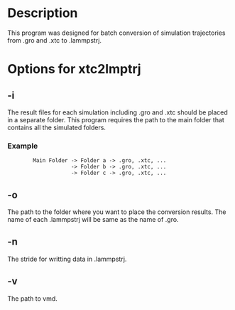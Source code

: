 # Description
This program was designed for batch conversion of simulation trajectories from .gro and .xtc to .lammpstrj.
# Options for xtc2lmptrj
## -i 
The result files for each simulation including .gro and .xtc should be placed in a separate folder. 
This program requires the path to the main folder that contains all the simulated folders. 
### Example
            Main Folder -> Folder a -> .gro, .xtc, ...
                        -> Folder b -> .gro, .xtc, ...
                        -> Folder c -> .gro, .xtc, ...
            
## -o 
The path to the folder where you want to place the conversion results.
The name of each .lammpstrj will be same as the name of .gro.
## -n
The stride for writting data in .lammpstrj.
## -v 
The path to vmd.
